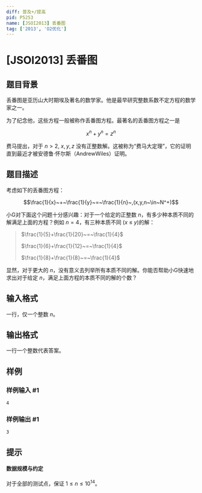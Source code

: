 ```yaml
---
diff: 普及+/提高
pid: P5253
name: [JSOI2013] 丢番图
tag: ['2013', 'O2优化']
---
```

# [JSOI2013] 丢番图
## 题目背景

丢番图是亚历山大时期埃及著名的数学家。他是最早研究整数系数不定方程的数学家之一。

为了纪念他，这些方程一般被称作丢番图方程。最著名的丢番图方程之一是

$$x^n+y^n=z^n$$

费马提出，对于 $n>2$, $x,y,z$ 没有正整数解。这被称为“费马大定理”，它的证明直到最近才被安德鲁·怀尔斯（AndrewWiles）证明。
## 题目描述

考虑如下的丢番图方程：

$$\frac{1}{x}~+~\frac{1}{y}~=~\frac{1}{n}~,(x,y,n~\in~N^+)$$

小G对下面这个问题十分感兴趣：对于一个给定的正整数 $n$，有多少种本质不同的解满足上面的方程？例如 $n=4$，有三种本质不同 ($x~\leq~y$)的解：

> $\frac{1}{5}+\frac{1}{20}~=~\frac{1}{4}$
>
> $\frac{1}{6}+\frac{1}{12}~=~\frac{1}{4}$
>
> $\frac{1}{8}+\frac{1}{8}~=~\frac{1}{4}$

显然，对于更大的 $n$，没有意义去列举所有本质不同的解。你能否帮助小G快速地求出对于给定 $n$，满足上面方程的本质不同的解的个数？
## 输入格式

一行，仅一个整数 $n$。
## 输出格式

一行一个整数代表答案。
## 样例

### 样例输入 #1
```
4
```
### 样例输出 #1
```
3
```
## 提示

#### 数据规模与约定

对于全部的测试点，保证 $1\leq n \leq 10^{14}$。
